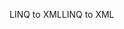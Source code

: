 <span data-ttu-id="2dbb8-101">LINQ to XML</span><span class="sxs-lookup"><span data-stu-id="2dbb8-101">LINQ to XML</span></span>